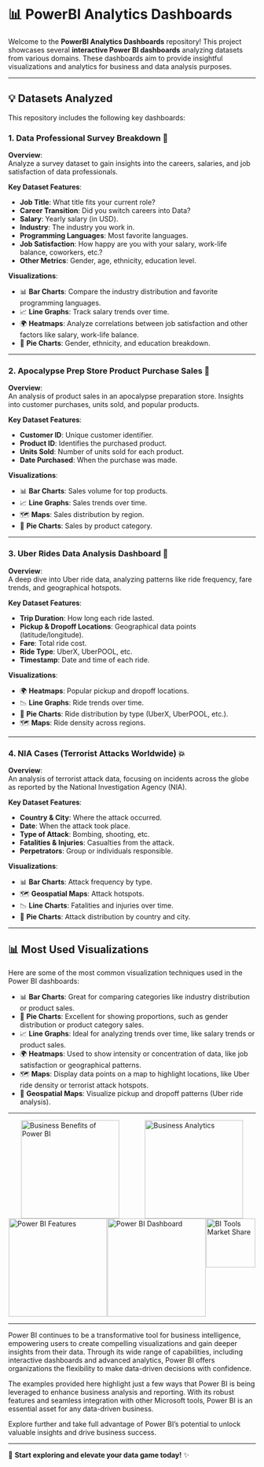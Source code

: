 # :bar_chart: PowerBI Analytics Dashboards

Welcome to the **PowerBI Analytics Dashboards** repository! This project showcases several **interactive Power BI dashboards** analyzing datasets from various domains. These dashboards aim to provide insightful visualizations and analytics for business and data analysis purposes.

---

## :bulb: Datasets Analyzed

This repository includes the following key dashboards:

### 1. **Data Professional Survey Breakdown** :memo:

**Overview**:  
Analyze a survey dataset to gain insights into the careers, salaries, and job satisfaction of data professionals.

**Key Dataset Features**:
- **Job Title**: What title fits your current role?
- **Career Transition**: Did you switch careers into Data?
- **Salary**: Yearly salary (in USD).
- **Industry**: The industry you work in.
- **Programming Languages**: Most favorite languages.
- **Job Satisfaction**: How happy are you with your salary, work-life balance, coworkers, etc.?
- **Other Metrics**: Gender, age, ethnicity, education level.

**Visualizations**:
- 📊 **Bar Charts**: Compare the industry distribution and favorite programming languages.
- 📈 **Line Graphs**: Track salary trends over time.
- 🌍 **Heatmaps**: Analyze correlations between job satisfaction and other factors like salary, work-life balance.
- 🥧 **Pie Charts**: Gender, ethnicity, and education breakdown.

---

### 2. **Apocalypse Prep Store Product Purchase Sales** :shopping_cart:

**Overview**:  
An analysis of product sales in an apocalypse preparation store. Insights into customer purchases, units sold, and popular products.

**Key Dataset Features**:
- **Customer ID**: Unique customer identifier.
- **Product ID**: Identifies the purchased product.
- **Units Sold**: Number of units sold for each product.
- **Date Purchased**: When the purchase was made.

**Visualizations**:
- 📊 **Bar Charts**: Sales volume for top products.
- 📈 **Line Graphs**: Sales trends over time.
- 🗺️ **Maps**: Sales distribution by region.
- 🥧 **Pie Charts**: Sales by product category.

---

### 3. **Uber Rides Data Analysis Dashboard** :taxi:

**Overview**:  
A deep dive into Uber ride data, analyzing patterns like ride frequency, fare trends, and geographical hotspots.

**Key Dataset Features**:
- **Trip Duration**: How long each ride lasted.
- **Pickup & Dropoff Locations**: Geographical data points (latitude/longitude).
- **Fare**: Total ride cost.
- **Ride Type**: UberX, UberPOOL, etc.
- **Timestamp**: Date and time of each ride.

**Visualizations**:
- 🌍 **Heatmaps**: Popular pickup and dropoff locations.
- 📉 **Line Graphs**: Ride trends over time.
- 🚖 **Pie Charts**: Ride distribution by type (UberX, UberPOOL, etc.).
- 🗺️ **Maps**: Ride density across regions.

---

### 4. **NIA Cases (Terrorist Attacks Worldwide)** :boom:

**Overview**:  
An analysis of terrorist attack data, focusing on incidents across the globe as reported by the National Investigation Agency (NIA).

**Key Dataset Features**:
- **Country & City**: Where the attack occurred.
- **Date**: When the attack took place.
- **Type of Attack**: Bombing, shooting, etc.
- **Fatalities & Injuries**: Casualties from the attack.
- **Perpetrators**: Group or individuals responsible.

**Visualizations**:
- 📊 **Bar Charts**: Attack frequency by type.
- 🗺️ **Geospatial Maps**: Attack hotspots.
- 📉 **Line Charts**: Fatalities and injuries over time.
- 🥧 **Pie Charts**: Attack distribution by country and city.

---
## :bar_chart: Most Used Visualizations

Here are some of the most common visualization techniques used in the Power BI dashboards:

- 📊 **Bar Charts**: Great for comparing categories like industry distribution or product sales.
- 🥧 **Pie Charts**: Excellent for showing proportions, such as gender distribution or product category sales.
- 📈 **Line Graphs**: Ideal for analyzing trends over time, like salary trends or product sales.
- 🌍 **Heatmaps**: Used to show intensity or concentration of data, like job satisfaction or geographical patterns.
- 🗺️ **Maps**: Display data points on a map to highlight locations, like Uber ride density or terrorist attack hotspots.
- 🚖 **Geospatial Maps**: Visualize pickup and dropoff patterns (Uber ride analysis).

---

<div style="display: flex; flex-wrap: wrap; justify-content: space-around;">
  <img src="https://sranalytics.io/wp-content/uploads/2021/01/business-benefits-of-Power-BI-1024x834.jpg" width="200" alt="Business Benefits of Power BI"/>
  <img src="https://images.unsplash.com/photo-1608222351212-18fe0ec7b13b?crop=entropy&cs=tinysrgb&fit=max&fm=jpg&ixid=M3wxMTc3M3wwfDF8c2VhcmNofDF8fEJ1c2luZXNzJTIwQW5hbHl0aWNzfGVufDB8fHx8MTY5Mzg4MTU2Nnww&ixlib=rb-4.0.3&q=80&w=2000" width="200" alt="Business Analytics"/>
  <img src="https://www.selecthub.com/wp-content/uploads/2022/05/Power-BI-Features-V3.jpg" width="200" alt="Power BI Features"/>
  <img src="https://user-images.githubusercontent.com/142690763/268054991-5788461b-4eae-4718-9f8e-c5fbfb329271.png" width="200" alt="Power BI Dashboard"/>
  <img src="https://th.bing.com/th/id/R.6085ce4a158ff14eedf76ee3c0007b9a?rik=wZR69SoNd8Zg1w&riu=http%3a%2f%2fwww.businessintelligencesoftware.co%2fwp-content%2fuploads%2f2017%2f04%2fBI-Business-Intelligence-Tools-Market-Share-2017-businessintelligencesoftware.co_.png&ehk=pqDV8faPOBE0BRsHEHjnTHAzvlAskxhPewDUJjMeh%2fo%3d&risl=&pid=ImgRaw&r=0" width="100" alt="BI Tools Market Share"/>
</div>

---

Power BI continues to be a transformative tool for business intelligence, empowering users to create compelling visualizations and gain deeper insights from their data. Through its wide range of capabilities, including interactive dashboards and advanced analytics, Power BI offers organizations the flexibility to make data-driven decisions with confidence.

The examples provided here highlight just a few ways that Power BI is being leveraged to enhance business analysis and reporting. With its robust features and seamless integration with other Microsoft tools, Power BI is an essential asset for any data-driven business.

Explore further and take full advantage of Power BI’s potential to unlock valuable insights and drive business success.

---

🎉 **Start exploring and elevate your data game today!** ✨
